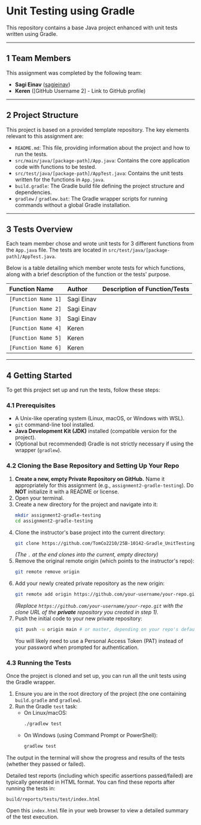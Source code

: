 # Unit Testing using Gradle

This repository contains a base Java project enhanced with unit tests written using Gradle.

---

## 1 Team Members

This assignment was completed by the following team:

*   **Sagi Einav** ([sagieinav](https://github.com/sagieinav))
*   **Keren** ([GitHub Username 2] - Link to GitHub profile)


---

## 2 Project Structure

This project is based on a provided template repository. The key elements relevant to this assignment are:

*   `README.md`: This file, providing information about the project and how to run the tests.
*   `src/main/java/[package-path]/App.java`: Contains the core application code with functions to be tested.
*   `src/test/java/[package-path]/AppTest.java`: Contains the unit tests written for the functions in `App.java`.
*   `build.gradle`: The Gradle build file defining the project structure and dependencies.
*   `gradlew` / `gradlew.bat`: The Gradle wrapper scripts for running commands without a global Gradle installation.

---

## 3 Tests Overview

Each team member chose and wrote unit tests for 3 different functions from the `App.java` file. The tests are located in `src/test/java/[package-path]/AppTest.java`.

Below is a table detailing which member wrote tests for which functions, along with a brief description of the function or the tests' purpose.

| Function Name       | Author     | Description of Function/Tests |
| :------------------ | :--------- | :---------------------------- |
| `[Function Name 1]` | Sagi Einav |                               |
| `[Function Name 2]` | Sagi Einav |                               |
| `[Function Name 3]` | Sagi Einav |                               |
| `[Function Name 4]` | Keren      |                               |
| `[Function Name 5]` | Keren      |                               |
| `[Function Name 6]` | Keren      |                               |

---

## 4 Getting Started

To get this project set up and run the tests, follow these steps:

### 4.1 Prerequisites

*   A Unix-like operating system (Linux, macOS, or Windows with WSL).
*   `git` command-line tool installed.
*   **Java Development Kit (JDK)** installed (compatible version for the project).
*   (Optional but recommended) Gradle is not strictly necessary if using the wrapper (`gradlew`).

### 4.2 Cloning the Base Repository and Setting Up Your Repo

1.  **Create a new, empty Private Repository on GitHub.** Name it appropriately for this assignment (e.g., `assignment2-gradle-testing`). Do **NOT** initialize it with a README or license.
2.  Open your terminal.
3.  Create a new directory for the project and navigate into it:
    ```bash
    mkdir assignment2-gradle-testing
    cd assignment2-gradle-testing
    ```
4.  Clone the instructor's base project into the current directory:
    ```bash
    git clone https://github.com/TomCo2210/25B-10142-Gradle_UnitTesting_Assignment.git .
    ```
    *(The `.` at the end clones into the current, empty directory)*
5.  Remove the original remote origin (which points to the instructor's repo):
    ```bash
    git remote remove origin
    ```
6.  Add your newly created private repository as the new origin:
    ```bash
    git remote add origin https://github.com/your-username/your-repo.git
    ```
    *(Replace `https://github.com/your-username/your-repo.git` with the clone URL of the **private** repository you created in step 1).*
7.  Push the initial code to your new private repository:
    ```bash
    git push -u origin main # or master, depending on your repo's default branch name
    ```
    You will likely need to use a Personal Access Token (PAT) instead of your password when prompted for authentication.

### 4.3 Running the Tests

Once the project is cloned and set up, you can run all the unit tests using the Gradle wrapper.

1.  Ensure you are in the root directory of the project (the one containing `build.gradle` and `gradlew`).
2.  Run the Gradle `test` task:
    *   On Linux/macOS:
        ```bash
        ./gradlew test
        ```
    *   On Windows (using Command Prompt or PowerShell):
        ```bash
        gradlew test
        ```

The output in the terminal will show the progress and results of the tests (whether they passed or failed).

Detailed test reports (including which specific assertions passed/failed) are typically generated in HTML format. You can find these reports after running the tests in:

```
build/reports/tests/test/index.html
```

Open this `index.html` file in your web browser to view a detailed summary of the test execution.
